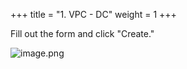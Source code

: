 +++
title = "1. VPC - DC"
weight = 1
+++


Fill out the form and click "Create."


![image.png](https://prod-files-secure.s3.us-west-2.amazonaws.com/d5da4832-3825-4b06-9f7d-86c687d890a2/0d6aadf7-3b64-4164-9e03-6a82b8f04360/image.png?X-Amz-Algorithm=AWS4-HMAC-SHA256&X-Amz-Content-Sha256=UNSIGNED-PAYLOAD&X-Amz-Credential=AKIAT73L2G45HZZMZUHI%2F20240907%2Fus-west-2%2Fs3%2Faws4_request&X-Amz-Date=20240907T192238Z&X-Amz-Expires=3600&X-Amz-Signature=d1377c614f3e178f5fe31e7b047cd11e83f10536670b8212476c648956e3789e&X-Amz-SignedHeaders=host&x-id=GetObject)


